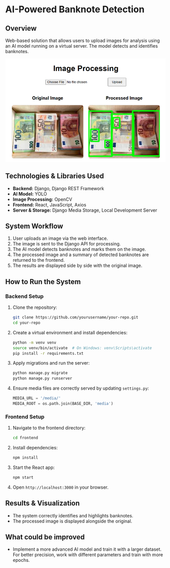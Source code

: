 # AI-Powered Banknote Detection

## Overview
Web-based solution that allows users to upload images for analysis using an AI model running on a virtual server. The model detects and identifies banknotes.

![web_app](web_app.png)

## Technologies & Libraries Used
- **Backend:** Django, Django REST Framework
- **AI Model:** YOLO
- **Image Processing:** OpenCV
- **Frontend:** React, JavaScript, Axios
- **Server & Storage:** Django Media Storage, Local Development Server

## System Workflow
1. User uploads an image via the web interface.
2. The image is sent to the Django API for processing.
3. The AI model detects banknotes and marks them on the image.
4. The processed image and a summary of detected banknotes are returned to the frontend.
5. The results are displayed side by side with the original image.

## How to Run the System
### **Backend Setup**
1. Clone the repository:
   ```bash
   git clone https://github.com/yourusername/your-repo.git
   cd your-repo
   ```
2. Create a virtual environment and install dependencies:
   ```bash
   python -m venv venv
   source venv/bin/activate  # On Windows: venv\Scripts\activate
   pip install -r requirements.txt
   ```
3. Apply migrations and run the server:
   ```bash
   python manage.py migrate
   python manage.py runserver
   ```
4. Ensure media files are correctly served by updating `settings.py`:
   ```python
   MEDIA_URL = '/media/'
   MEDIA_ROOT = os.path.join(BASE_DIR, 'media')
   ```

### **Frontend Setup**
1. Navigate to the frontend directory:
   ```bash
   cd frontend
   ```
2. Install dependencies:
   ```bash
   npm install
   ```
3. Start the React app:
   ```bash
   npm start
   ```
4. Open `http://localhost:3000` in your browser.

## Results & Visualization
- The system correctly identifies and highlights banknotes.
- The processed image is displayed alongside the original.

## What could be improved
- Implement a more advanced AI model and train it with a larger dataset. For better precision, work with different parameters and train with more epochs.
